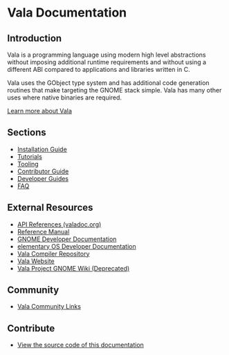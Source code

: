 # Vala Documentation

## Introduction

Vala is a programming language using modern high level abstractions
without imposing additional runtime requirements and without using a
different ABI compared to applications and libraries written in C.

Vala uses the GObject type system and has additional code generation
routines that make targeting the GNOME stack simple. Vala has many other
uses where native binaries are required.

[Learn more about Vala](about)

## Sections

- [Installation Guide](installation-guide)
- [Tutorials](tutorials)
- [Tooling](tooling)
- [Contributor Guide](contributor-guide)
- [Developer Guides](developer-guides)
- [FAQ](faq)

## External Resources

- [API References (valadoc.org)](https://valadoc.org)
- [Reference Manual](https://gnome.pages.gitlab.gnome.org/vala/manual/index.html)
- [GNOME Developer Documentation](https://developer.gnome.org/documentation/)
- [elementary OS Developer Documentation](https://docs.elementary.io/develop)
- [Vala Compiler Repository](https://gitlab.gnome.org/GNOME/vala)
- [Vala Website](https://vala.dev)
- [Vala Project GNOME Wiki (Deprecated)](https://wiki.gnome.org/Projects/Vala)

## Community

- [Vala Community Links](https://vala.dev/#community)

## Contribute

- [View the source code of this documentation](https://github.com/vala-lang/vala-docs)
